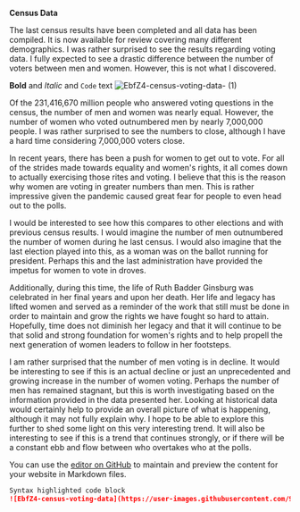 **Census Data** 

The last census results have been completed and all data has been compiled. It is now available for review covering many different demographics. I was rather surprised to see the results regarding voting data. I fully expected to see a drastic difference between the number of voters between men and women. However, this is not what I discovered. 

**Bold** and _Italic_ and `Code` text
![EbfZ4-census-voting-data- (1)](https://user-images.githubusercontent.com/98707461/151903739-ec75cd8b-d9d8-454d-bff1-48504b822b06.png)

Of the 231,416,670 million people who answered voting questions in the census, the number of men and women was nearly equal. However, the number of women who voted outnumbered men by nearly 7,000,000 people. I was rather surprised to see the numbers to close, although I have a hard time considering 7,000,000 voters close.

In recent years, there has been a push for women to get out to vote. For all of the strides made towards equality and women's rights, it all comes down to actually exercising those rites and voting. I believe that this is the reason why women are voting in greater numbers than men. This is rather impressive given the pandemic caused great fear for people to even head out to the polls.

I would be interested to see how this compares to other elections and with previous census results. I would imagine the number of men outnumbered the number of women during he last census. I would also imagine that the last election played into this, as a woman was on the ballot running for president. Perhaps this and the last administration have provided the impetus for women to vote in droves.

Additionally, during this time, the life of Ruth Badder Ginsburg was celebrated in her final years and upon her death. Her life and legacy has lifted women and served as a reminder of the work that still must be done in order to maintain and grow the rights we have fought so hard to attain. Hopefully, time does not diminish her legacy and that it will continue to be that solid and strong foundation for women's rights and to help propell the next generation of women leaders to follow in her footsteps.

I am rather surprised that the number of men voting is in decline. It would be interesting to see if this is an actual decline or just an unprecedented and growing increase in the number of women voting. Perhaps the number of men has remained stagnant, but this is worth investigating based on the information provided in the data presented her. Looking at historical data would certainly help to provide an overall picture of what is happening, although it may not fully explain why. I hope to be able to explore this further to shed some light on this very interesting trend. It will also be interesting to see if this is a trend that continues strongly, or if there will be a constant ebb and flow between who overtakes who at the polls.

You can use the [editor on GitHub](https://github.com/StaceyDaly/Census-Data/edit/gh-pages/index.md) to maintain and preview the content for your website in Markdown files.


```markdown
Syntax highlighted code block
![EbfZ4-census-voting-data](https://user-images.githubusercontent.com/98707461/151910876-adef80ee-8df4-4704-b0eb-53fe5204cc92.png)





